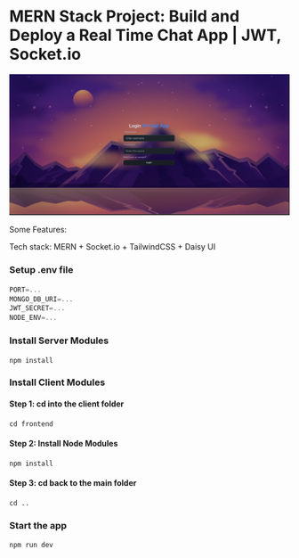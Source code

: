 # MERN Stack Project: Build and Deploy a Real Time Chat App | JWT, Socket.io

![Demo App](./demo.png)

Some Features:

Tech stack: MERN + Socket.io + TailwindCSS + Daisy UI

### Setup .env file

```js
PORT=...
MONGO_DB_URI=...
JWT_SECRET=...
NODE_ENV=...
```

### Install Server Modules

```shell
npm install
```

### Install Client Modules

#### Step 1: cd into the client folder
```shell
cd frontend
```
#### Step 2: Install Node Modules
```shell
npm install
```

#### Step 3: cd back to the main folder
```shell
cd ..
```

### Start the app

```shell
npm run dev
```
